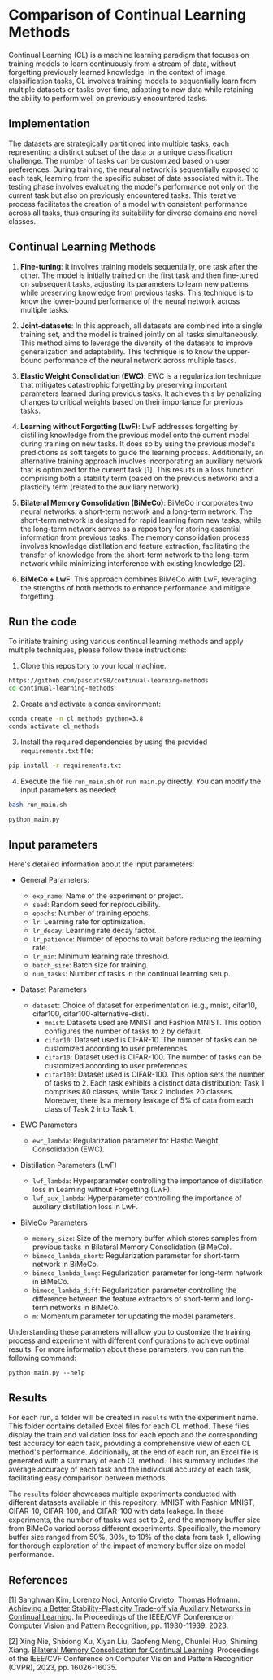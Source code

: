 # Comparison of Continual Learning Methods
Continual Learning (CL) is a machine learning paradigm that focuses on training models to learn continuously from a stream of data, without forgetting previously learned knowledge. In the context of image classification tasks, CL involves training models to sequentially learn from multiple datasets or tasks over time, adapting to new data while retaining the ability to perform well on previously encountered tasks.

## Implementation

The datasets are strategically partitioned into multiple tasks, each representing a distinct subset of the data or a unique classification challenge. The number of tasks can be customized based on user preferences. During training, the neural network is sequentially exposed to each task, learning from the specific subset of data associated with it. The testing phase involves evaluating the model's performance not only on the current task but also on previously encountered tasks. This iterative process facilitates the creation of a model with consistent performance across all tasks, thus ensuring its suitability for diverse domains and novel classes.

## Continual Learning Methods

1. **Fine-tuning**: It involves training models sequentially, one task after the other. The model is initially trained on the first task and then fine-tuned on subsequent tasks, adjusting its parameters to learn new patterns while preserving knowledge from previous tasks. This technique is to know the lower-bound performance of the neural network across multiple tasks.

2. **Joint-datasets**: In this approach, all datasets are combined into a single training set, and the model is trained jointly on all tasks simultaneously. This method aims to leverage the diversity of the datasets to improve generalization and adaptability. This technique is to know the upper-bound performance of the neural network across multiple tasks.

3. **Elastic Weight Consolidation (EWC)**: EWC is a regularization technique that mitigates catastrophic forgetting by preserving important parameters learned during previous tasks. It achieves this by penalizing changes to critical weights based on their importance for previous tasks.

4. **Learning without Forgetting (LwF)**: LwF addresses forgetting by distilling knowledge from the previous model onto the current model during training on new tasks. It does so by using the previous model's predictions as soft targets to guide the learning process. Additionally, an alternative training approach involves incorporating an auxiliary network that is optimized for the current task [1]. This results in a loss function comprising both a stability term (based on the previous network) and a plasticity term (related to the auxiliary network).

5. **Bilateral Memory Consolidation (BiMeCo)**: BiMeCo incorporates two neural networks: a short-term network and a long-term network. The short-term network is designed for rapid learning from new tasks, while the long-term network serves as a repository for storing essential information from previous tasks. The memory consolidation process involves knowledge distillation and feature extraction, facilitating the transfer of knowledge from the short-term network to the long-term network while minimizing interference with existing knowledge [2].

6. **BiMeCo + LwF**: This approach combines BiMeCo with LwF, leveraging the strengths of both methods to enhance performance and mitigate forgetting.

## Run the code

To initiate training using various continual learning methods and apply multiple techniques, please follow these instructions:

1. Clone this repository to your local machine.
  ```bash
  https://github.com/pascutc98/continual-learning-methods
  cd continual-learning-methods
  ```
2. Create and activate a conda environment:
  ```bash
  conda create -n cl_methods python=3.8
  conda activate cl_methods
  ```
3. Install the required dependencies by using the provided `requirements.txt` file:
  ```bash
  pip install -r requirements.txt
  ```
4. Execute the file ```run_main.sh``` or ```run main.py``` directly. You can modify the input parameters as needed:
  ```bash
  bash run_main.sh
  ```
  ```bash
  python main.py
  ```
## Input parameters

Here's detailed information about the input parameters:

- General Parameters:
    - ```exp_name```: Name of the experiment or project.
    - ```seed```: Random seed for reproducibility.
    - ```epochs```: Number of training epochs.
    - ```lr```: Learning rate for optimization.
    - ```lr_decay```: Learning rate decay factor.
    - ```lr_patience```: Number of epochs to wait before reducing the learning rate.
    - ```lr_min```: Minimum learning rate threshold.
    - ```batch_size```: Batch size for training.
    - ```num_tasks```: Number of tasks in the continual learning setup.
      
- Dataset Parameters
    - ```dataset```: Choice of dataset for experimentation (e.g., mnist, cifar10, cifar100, cifar100-alternative-dist).
        - ```mnist```: Datasets used are MNIST and Fashion MNIST. This option configures the number of tasks to 2 by default.
        - ```cifar10```: Dataset used is CIFAR-10. The number of tasks can be customized according to user preferences.
        - ```cifar10```: Dataset used is CIFAR-100. The number of tasks can be customized according to user preferences.
        - ```cifar100```: Dataset used is CIFAR-100. This option sets the number of tasks to 2. Each task exhibits a distinct data distribution: Task 1 comprises 80 classes, while Task 2 includes 20 classes. Moreover, there is a memory leakage of 5% of data from each class of Task 2 into Task 1.
      
- EWC Parameters
    - ```ewc_lambda```: Regularization parameter for Elastic Weight Consolidation (EWC).
      
- Distillation Parameters (LwF)
    - ```lwf_lambda```: Hyperparameter controlling the importance of distillation loss in Learning without Forgetting (LwF).
    - ```lwf_aux_lambda```: Hyperparameter controlling the importance of auxiliary distillation loss in LwF.
      
- BiMeCo Parameters
    - ```memory_size```: Size of the memory buffer which stores samples from previous tasks in Bilateral Memory Consolidation (BiMeCo).
    - ```bimeco_lambda_short```: Regularization parameter for short-term network in BiMeCo.
    - ```bimeco_lambda_long```: Regularization parameter for long-term network in BiMeCo.
    - ```bimeco_lambda_diff```: Regularization parameter controlling the difference between the feature extractors of short-term and long-term networks in BiMeCo.
    - ```m```: Momentum parameter for updating the model parameters.

Understanding these parameters will allow you to customize the training process and experiment with different configurations to achieve optimal results. For more information about these parameters, you can run the following command: 
  ```
  python main.py --help
  ```

## Results

For each run, a folder will be created in ```results``` with the experiment name. This folder contains detailed Excel files for each CL method. These files display the train and validation loss for each epoch and the corresponding test accuracy for each task, providing a comprehensive view of each CL method's performance. Additionally, at the end of each run, an Excel file is generated with a summary of each CL method. This summary includes the average accuracy of each task and the individual accuracy of each task, facilitating easy comparison between methods.

The ```results``` folder showcases multiple experiments conducted with different datasets available in this repository: MNIST with Fashion MNIST, CIFAR-10, CIFAR-100, and CIFAR-100 with data leakage. In these experiments, the number of tasks was set to 2, and the memory buffer size from BiMeCo varied across different experiments. Specifically, the memory buffer size ranged from 50%, 30%, to 10% of the data from task 1, allowing for thorough exploration of the impact of memory buffer size on model performance.

## References
[1] Sanghwan Kim, Lorenzo Noci, Antonio Orvieto, Thomas Hofmann. [Achieving a Better Stability-Plasticity Trade-off via Auxiliary Networks in Continual Learning](https://arxiv.org/abs/2303.09483). In Proceedings of the IEEE/CVF Conference on Computer Vision and Pattern Recognition, pp. 11930-11939. 2023.

[2] Xing Nie, Shixiong Xu, Xiyan Liu, Gaofeng Meng, Chunlei Huo, Shiming Xiang. [Bilateral Memory Consolidation for Continual Learning](https://openaccess.thecvf.com/content/CVPR2023/html/Nie_Bilateral_Memory_Consolidation_for_Continual_Learning_CVPR_2023_paper.html). Proceedings of the IEEE/CVF Conference on Computer Vision and Pattern Recognition (CVPR), 2023, pp. 16026-16035.








